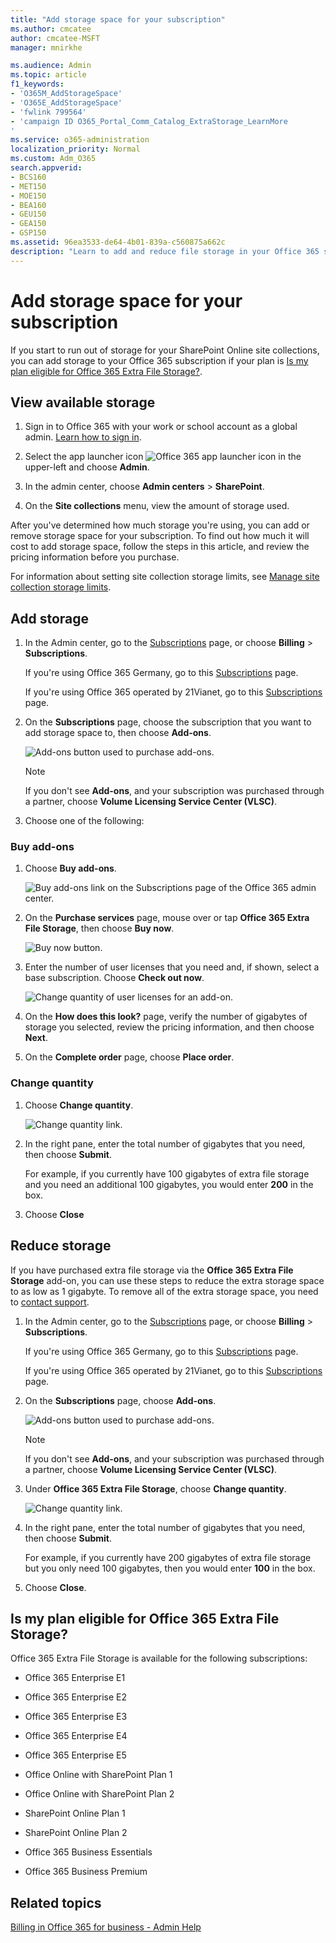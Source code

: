 ```yaml
---
title: "Add storage space for your subscription"
ms.author: cmcatee
author: cmcatee-MSFT
manager: mnirkhe

ms.audience: Admin
ms.topic: article
f1_keywords:
- 'O365M_AddStorageSpace'
- 'O365E_AddStorageSpace'
- 'fwlink 799564'
- 'campaign ID O365_Portal_Comm_Catalog_ExtraStorage_LearnMore
'
ms.service: o365-administration
localization_priority: Normal
ms.custom: Adm_O365
search.appverid:
- BCS160
- MET150
- MOE150
- BEA160
- GEU150
- GEA150
- GSP150
ms.assetid: 96ea3533-de64-4b01-839a-c560875a662c
description: "Learn to add and reduce file storage in your Office 365 subscription. With extra file storage, you can store more content in SharePoint Online and OneDrive. "
---
```


# Add storage space for your subscription

If you start to run out of storage for your SharePoint Online site collections, you can add storage to your Office 365 subscription if your plan is [Is my plan eligible for Office 365 Extra File Storage?](add-storage-space.md#BKMK_eligible).
  
## View available storage
<a name="__top"> </a>

1. Sign in to Office 365 with your work or school account as a global admin. [Learn how to sign in](https://support.office.com/article/e9eb7d51-5430-4929-91ab-6157c5a050b4).
    
2. Select the app launcher icon ![Office 365 app launcher icon](../media/0aaa6945-f9a4-4b13-bf5f-d5c5dbe978fb.png) in the upper-left and choose **Admin**.
    
3. In the admin center, choose **Admin centers** \> **SharePoint**.
    
4. On the **Site collections** menu, view the amount of storage used. 
    
After you've determined how much storage you're using, you can add or remove storage space for your subscription. To find out how much it will cost to add storage space, follow the steps in this article, and review the pricing information before you purchase.
  
For information about setting site collection storage limits, see [Manage site collection storage limits](https://support.office.com/article/77389c2c-8e7e-4b16-ab97-1c7103784b08.aspx).
  
## Add storage
<a name="__top"> </a>

1. In the Admin center, go to the [Subscriptions](https://go.microsoft.com/fwlink/p/?linkid=842054) page, or choose **Billing** \> **Subscriptions**.
    
    If you're using Office 365 Germany, go to this [Subscriptions](https://go.microsoft.com/fwlink/p/?linkid=847745) page. 
    
    If you're using Office 365 operated by 21Vianet, go to this [Subscriptions](https://go.microsoft.com/fwlink/p/?linkid=850626) page. 
    
2. On the **Subscriptions** page, choose the subscription that you want to add storage space to, then choose **Add-ons**.
    
    ![Add-ons button used to purchase add-ons.](../media/b4d2beb4-4f6d-435a-b127-01ceebd6eebf.png)
  
    > [!NOTE]
    > If you don't see **Add-ons**, and your subscription was purchased through a partner, choose **Volume Licensing Service Center (VLSC)**. 
  
3. Choose one of the following:
    
### Buy add-ons
    
1. Choose **Buy add-ons**.
    
    ![Buy add-ons link on the Subscriptions page of the Office 365 admin center.](../media/f5cbc3fa-90f7-4299-976d-2482f2c69755.png)
  
2. On the **Purchase services** page, mouse over or tap **Office 365 Extra File Storage**, then choose **Buy now**.
    
    ![Buy now button.](../media/7cca7cae-a7ab-4d73-b977-ee6725033382.png)
  
3. Enter the number of user licenses that you need and, if shown, select a base subscription. Choose **Check out now**.
    
    ![Change quantity of user licenses for an add-on.](../media/844f9783-aed1-4a4f-a127-8c4a9386dee8.png)
  
4. On the **How does this look?** page, verify the number of gigabytes of storage you selected, review the pricing information, and then choose **Next**.
    
5. On the **Complete order** page, choose **Place order**.
    
### Change quantity
    
1. Choose **Change quantity**.
    
    ![Change quantity link.](../media/96473f2b-6ff6-45ec-b1a3-d7b204ac1f6e.png)
  
2. In the right pane, enter the total number of gigabytes that you need, then choose **Submit**.
    
    For example, if you currently have 100 gigabytes of extra file storage and you need an additional 100 gigabytes, you would enter **200** in the box. 
    
3. Choose **Close**
    
## Reduce storage
<a name="__top"> </a>

If you have purchased extra file storage via the **Office 365 Extra File Storage** add-on, you can use these steps to reduce the extra storage space to as low as 1 gigabyte. To remove all of the extra storage space, you need to [contact support](../contact-support-for-business-products.md).
  
1. In the Admin center, go to the [Subscriptions](https://go.microsoft.com/fwlink/p/?linkid=842054) page, or choose **Billing** \> **Subscriptions**.
    
    If you're using Office 365 Germany, go to this [Subscriptions](https://go.microsoft.com/fwlink/p/?linkid=847745) page. 
    
    If you're using Office 365 operated by 21Vianet, go to this [Subscriptions](https://go.microsoft.com/fwlink/p/?linkid=850626) page. 
    
2. On the **Subscriptions** page, choose **Add-ons**.
    
    ![Add-ons button used to purchase add-ons.](../media/b4d2beb4-4f6d-435a-b127-01ceebd6eebf.png)
  
    > [!NOTE]
    > If you don't see **Add-ons**, and your subscription was purchased through a partner, choose **Volume Licensing Service Center (VLSC)**. 
  
3. Under **Office 365 Extra File Storage**, choose **Change quantity**.
    
    ![Change quantity link.](../media/96473f2b-6ff6-45ec-b1a3-d7b204ac1f6e.png)
  
4. In the right pane, enter the total number of gigabytes that you need, then choose **Submit**.
    
    For example, if you currently have 200 gigabytes of extra file storage but you only need 100 gigabytes, then you would enter **100** in the box. 
    
5. Choose **Close**.
    
## Is my plan eligible for Office 365 Extra File Storage?
<a name="BKMK_eligible"> </a>

Office 365 Extra File Storage is available for the following subscriptions:
  
- Office 365 Enterprise E1
    
- Office 365 Enterprise E2 
    
- Office 365 Enterprise E3
    
- Office 365 Enterprise E4
    
- Office 365 Enterprise E5
    
- Office Online with SharePoint Plan 1
    
- Office Online with SharePoint Plan 2
    
- SharePoint Online Plan 1
    
- SharePoint Online Plan 2
    
- Office 365 Business Essentials
    
- Office 365 Business Premium
  
## Related topics
<a name="BKMK_eligible"> </a>

[Billing in Office 365 for business - Admin Help](subscriptions-and-billing.md)